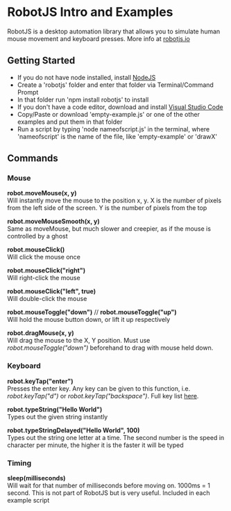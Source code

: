 # RobotJS Intro and Examples

RobotJS is a desktop automation library that allows you to simulate human mouse movement and keyboard presses. More info at [robotjs.io](http://robotjs.io/docs/)

## Getting Started
- If you do not have node installed, install [NodeJS](https://nodejs.org/en/)
- Create a 'robotjs' folder and enter that folder via Terminal/Command Prompt
- In that folder run 'npm install robotjs' to install
- If you don't have a code editor, download and install [Visual Studio Code](https://code.visualstudio.com/)
- Copy/Paste or download 'empty-example.js' or one of the other examples and put them in that folder
- Run a script by typing 'node nameofscript.js' in the terminal, where 'nameofscript' is the name of the file, like 'empty-example' or 'drawX'

## Commands
### Mouse
**robot.moveMouse(x, y)**  
Will instantly move the mouse to the position x, y. X is the number of pixels from the left side of the screen. Y is the number of pixels from the top

**robot.moveMouseSmooth(x, y)**   
Same as moveMouse, but much slower and creepier, as if the mouse is controlled by a ghost  

**robot.mouseClick()**  
Will click the mouse once  


**robot.mouseClick("right")**  
Will right-click the mouse  

**robot.mouseClick("left", true)**  
Will double-click the mouse  

**robot.mouseToggle("down")** // **robot.mouseToggle("up")**  
Will hold the mouse button down, or lift it up respectively  

**robot.dragMouse(x, y)**  
Will drag the mouse to the X, Y position. Must use *robot.mouseToggle("down")* beforehand to drag with mouse held down.  

### Keyboard

**robot.keyTap("enter")**  
Presses the enter key. Any key can be given to this function, i.e. *robot.keyTap("d")* or *robot.keyTap("backspace")*. Full key list [here](http://robotjs.io/docs/syntax#keys).  

**robot.typeString("Hello World")**  
Types out the given string instantly  

**robot.typeStringDelayed("Hello World", 100)**   
Types out the string one letter at a time. The second number is the speed in character per minute, the higher it is the faster it will be typed  

### Timing
**sleep(milliseconds)**  
Will wait for that number of milliseconds before moving on. 1000ms = 1 second. This is not part of RobotJS but is very useful. Included in each example script  
